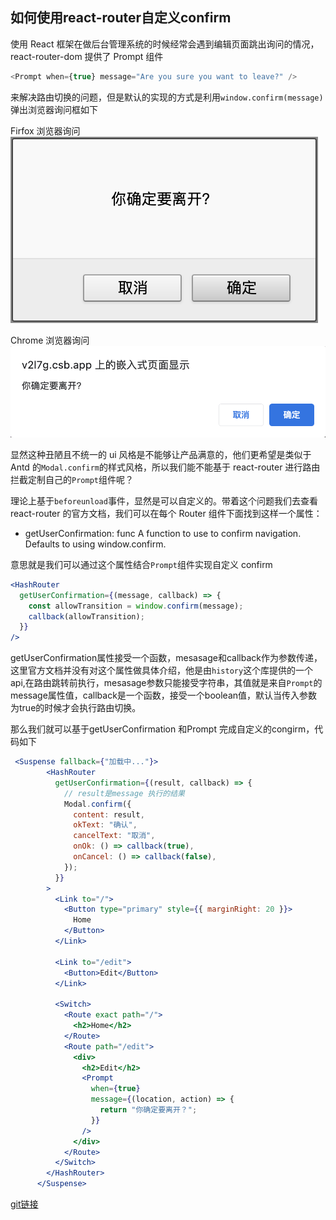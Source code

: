 ## 如何使用react-router自定义confirm

使用 React 框架在做后台管理系统的时候经常会遇到编辑页面跳出询问的情况，react-router-dom 提供了 Prompt 组件

```js
<Prompt when={true} message="Are you sure you want to leave?" />
```

来解决路由切换的问题，但是默认的实现的方式是利用`window.confirm(message)`弹出浏览器询问框如下

Firfox 浏览器询问
![firfix](public/firfox.png)

Chrome 浏览器询问
![chrome](public/chrome.png)

显然这种丑陋且不统一的 ui 风格是不能够让产品满意的，他们更希望是类似于 Antd 的`Modal.confirm`的样式风格，所以我们能不能基于 react-router 进行路由拦截定制自己的`Prompt`组件呢？

理论上基于`beforeunload`事件，显然是可以自定义的。带着这个问题我们去查看 react-router 的官方文档，我们可以在每个 Router 组件下面找到这样一个属性：

- getUserConfirmation: func
  A function to use to confirm navigation. Defaults to using window.confirm.

意思就是我们可以通过这个属性结合`Prompt`组件实现自定义 confirm

```jsx
<HashRouter
  getUserConfirmation={(message, callback) => {
    const allowTransition = window.confirm(message);
    callback(allowTransition);
  }}
/>
```
getUserConfirmation属性接受一个函数，mesasage和callback作为参数传递，这里官方文档并没有对这个属性做具体介绍，他是由`history`这个库提供的一个api,在路由跳转前执行，mesasage参数只能接受字符串，其值就是来自`Prompt`的message属性值，callback是一个函数，接受一个boolean值，默认当传入参数为true的时候才会执行路由切换。

那么我们就可以基于getUserConfirmation 和Prompt 完成自定义的congirm，代码如下

```jsx
 <Suspense fallback={"加载中..."}>
        <HashRouter
          getUserConfirmation={(result, callback) => {
            // result是message 执行的结果
            Modal.confirm({
              content: result,
              okText: "确认",
              cancelText: "取消",
              onOk: () => callback(true),
              onCancel: () => callback(false),
            });
          }}
        >
          <Link to="/">
            <Button type="primary" style={{ marginRight: 20 }}>
              Home
            </Button>
          </Link>

          <Link to="/edit">
            <Button>Edit</Button>
          </Link>

          <Switch>
            <Route exact path="/">
              <h2>Home</h2>
            </Route>
            <Route path="/edit">
              <div>
                <h2>Edit</h2>
                <Prompt
                  when={true}
                  message={(location, action) => {
                    return "你确定要离开？";
                  }}
                />
              </div>
            </Route>
          </Switch>
        </HashRouter>
      </Suspense>
```

[git链接](https://github.com/ChrisSong1994/react-router-prompt-test)